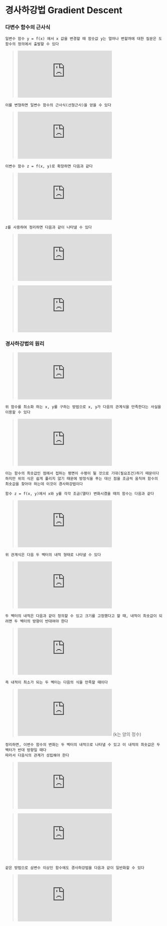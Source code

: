 # 경사하강법 Gradient Descent

### 다변수 함수의 근사식
```
일변수 함수 y = f(x) 에서 x 값을 변경할 때 함숫값 y는 얼마나 변할까에 대한 질문은 도함수의 정의에서 출발할 수 있다
```
>![equation](https://latex.codecogs.com/gif.latex?%7Bf%7D%27%28x%29%5Capprox%20%5Cfrac%7Bf%28x&plus;%5CDelta%7Bx%7D%29-f%28x%29%7D%7B%5CDelta%7Bx%7D%7D)
```
이를 변형하면 일변수 함수의 근사식(선형근사)을 얻을 수 있다
```
>![equation](https://latex.codecogs.com/gif.latex?f%28x&plus;%5CDelta%7Bx%7D%29%5Capprox%20f%28x%29&plus;%7Bf%7D%27%28x%29%5CDelta%7Bx%7D)
```
이변수 함수 z = f(x, y)로 확장하면 다음과 같다
```
>![equation](https://latex.codecogs.com/gif.latex?f%28x&plus;%5CDelta%7Bx%7D%2C%20y&plus;%5CDelta%7By%7D%29%5Capprox%20f%28x%2Cy%29&plus;%5Cfrac%7B%5Cpartial%20f%28x%2Cy%29%7D%7B%5Cpartial%20x%7D%5CDelta%7Bx%7D&plus;%5Cfrac%7B%5Cpartial%20f%28x%2Cy%29%7D%7B%5Cpartial%20y%7D%5CDelta%7By%7D)
```
z를 사용하여 정리하면 다음과 같이 나타낼 수 있다
```
>![equation](https://latex.codecogs.com/gif.latex?%5CDelta%7Bz%7D%3Df%28x&plus;%5CDelta%7Bx%7D%2Cy&plus;%5CDelta%7By%7D%29-f%28x%2Cy%29)

>![equation](https://latex.codecogs.com/gif.latex?%5CDelta%7Bz%7D%5Capprox%20%5Cfrac%7B%5Cpartial%20z%7D%7B%5Cpartial%20x%7D%5CDelta%7Bx%7D&plus;%5Cfrac%7B%5Cpartial%20z%7D%7B%5Cpartial%20y%7D%5CDelta%7By%7D)

### 경사하강법의 원리
>![equation](https://latex.codecogs.com/gif.latex?z%3Df%28x%2Cy%29)
```
위 함수를 최소화 하는 x, y를 구하는 방법으로 x, y가 다음의 관계식을 만족한다는 사실을 이용할 수 있다
```
>![equation](https://latex.codecogs.com/gif.latex?%5Cfrac%7B%5Cpartial%20f%28x%2Cy%29%7D%7B%5Cpartial%20x%7D%3D0%2C%20%5Cfrac%7B%5Cpartial%20f%28x%2Cy%29%7D%7B%5Cpartial%20y%7D%3D0)
```
이는 함수의 최솟값인 점에서 접하는 평면이 수평이 될 것으로 기대(필요조건)하기 때문이다
하지만 위의 식은 쉽게 풀리지 않기 때문에 방정식을 푸는 대신 점을 조금씩 움직여 함수의 최솟값을 찾아야 하는데 이것이 경사하강법이다
```
```
함수 z = f(x, y)에서 x와 y를 각각 조금(델타) 변화시켰을 때의 함수는 다음과 같다
```
>![equation](https://latex.codecogs.com/gif.latex?%5CDelta%7Bz%7D%5Capprox%20%5Cfrac%7B%5Cpartial%20f%28x%2Cy%29%7D%7B%5Cpartial%20x%7D%5CDelta%7Bx%7D&plus;%5Cfrac%7B%5Cpartial%20f%28x%2Cy%29%7D%7B%5Cpartial%20y%7D%5CDelta%7By%7D)
```
위 관계식은 다음 두 벡터의 내적 형태로 나타낼 수 있다
```
>![equation](https://latex.codecogs.com/gif.latex?%5Cbegin%7Bpmatrix%7D%20%5Cfrac%7B%5Cpartial%20f%28x%2Cy%29%7D%7B%5Cpartial%20x%7D%2C%26%5Cfrac%7B%5Cpartial%20f%28x%2Cy%29%7D%7B%5Cpartial%20y%7D%20%5Cend%7Bpmatrix%7D%20%2C%20%28%5CDelta%7Bx%7D%2C%20%5CDelta%7By%7D%29)
```
두 벡터의 내적은 다음과 같이 정의할 수 있고 크기를 고정했다고 할 때, 내적이 최솟값이 되려면 두 벡터의 방향이 반대여야 한다
```
>![equation](https://latex.codecogs.com/gif.latex?%5Cvec%7Ba%7D%5Ccdot%5Cvec%7Bb%7D%3D%7C%5Cvec%7Ba%7D%7C%7C%5Cvec%7Bb%7D%7Ccos%5Ctheta)
```
즉 내적이 최소가 되는 두 벡터는 다음의 식을 만족할 때이다
```
>![equation](https://latex.codecogs.com/gif.latex?%5Cvec%7Bb%7D%3D-k%5Cvec%7Ba%7D) (k는 양의 정수)
```
정리하면, 이변수 함수의 변화는 두 벡터의 내적으로 나타낼 수 있고 이 내적의 최솟값은 두 벡터가 반대 방향일 때다
따라서 다음식의 관계가 성립해야 한다
```
>![equation](https://latex.codecogs.com/gif.latex?%28%5CDelta%7Bx%7D%2C%20%5CDelta%7By%7D%29%3D-%5Ceta%20%5Cbegin%7Bpmatrix%7D%20%5Cfrac%7B%5Cpartial%20f%28x%2Cy%29%7D%7B%5Cpartial%20x%7D%2C%26%5Cfrac%7B%5Cpartial%20f%28x%2Cy%29%7D%7B%5Cpartial%20y%7D%20%5Cend%7Bpmatrix%7D)

>![equation](https://latex.codecogs.com/gif.latex?%28%5CDelta%7Bx%7D%2C%20%5CDelta%7By%7D%29%3D-%5Ceta%20%5Cbegin%7Bpmatrix%7D%20%5Cfrac%7B%5Cpartial%20z%7D%7B%5Cpartial%20x%7D%2C%26%5Cfrac%7B%5Cpartial%20z%7D%7B%5Cpartial%20y%7D%20%5Cend%7Bpmatrix%7D)
```
같은 방법으로 삼변수 이상인 함수에도 경사하강법을 다음과 같이 일반화할 수 있다
```
>![equation](https://latex.codecogs.com/gif.latex?%28%5CDelta%7Bx%7D_%7B1%7D%2C%5CDelta%7Bx%7D_%7B2%7D%2C...%2C%5CDelta%7Bx%7D_%7Bn%7D%29%3D-%5Ceta%5Cbegin%7Bpmatrix%7D%20%5Cfrac%7B%5Cpartial%20f%7D%7B%5Cpartial%20x_%7B1%7D%7D%2C%26%20%5Cfrac%7B%5Cpartial%20f%7D%7B%5Cpartial%20x_%7B2%7D%7D%2C%20%26%20...%2C%20%26%20%5Cfrac%7B%5Cpartial%20f%7D%7B%5Cpartial%20x_%7Bn%7D%7D%20%5Cend%7Bpmatrix%7D)

